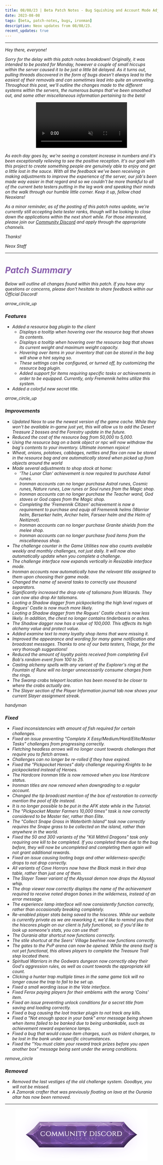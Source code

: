 ```yaml
---
title: 08/08/23 | Beta Patch Notes - Bug Squishing and Account Mode Adjustments
date: 2023-08-08
tags: [beta, patch-notes, bugs, ironman]
description: Neox updates from 08/08/23.
recent_updates: true
---
```


***
<em>Hey there, everyone!<em>

<em>Sorry for the delay with this patch notes breakdown! Originally, it was intended to be posted for Monday, however a couple of small hiccups within the server caused it to be just a little bit delayed. As it turns out, pulling threads discovered in the form of bugs doesn't always lead to the easiest of their removals and can sometimes lead into quite an unraveling. Throughout this post, we'll outline the changes made to the different systems within the servers, the numerous bumps that've been smoothed out, and some other miscellaneous information pertaining to the beta!</em>

<center><video autoplay loop muted><source src="/assets/img/updates/080823/bugfixing.mp4" type="video/mp4"></video></center>

 <em>As each day goes by, we're seeing a constant increase in numbers and it's been exceptionally relieving to see the positive reception. It's our goal with this project to create something people are genuinely able to enjoy and get a little lost in the sauce. With all the feedback we've been receiving in making adjustments to improve the experience of the server, our job's been made way easier in that regard and so we couldn't be more thankful to all of the current beta testers putting in the leg work and speaking their minds on the walk through our humble little corner. Keep it up, fellow chad Neoxians!</em>

<em>As a minor reminder, as of the posting of this patch notes update, we're currently still accepting beta tester ranks, though will be looking to close down the applications within the next short while. For those interested, please join our <a href="https://discord.gg/neoxps">Community Discord</a> and apply through the appropriate channels.</em>

<em>Thanks!</em>

<em>Neox Staff</em><br>

***

<h1 style="color:#885eac;">Patch Summary</h1>

<em>Below will outline all changes found within this patch. If you have any questions or concerns, please don't hesitate to share feedback within our Official Discord!</em>

<div class="spacer-large"></div>
<div class="changes-body">
    <div class="changes-body changes-row features">
        <div class="changes-row-header">
            <span class="icon">
                <span class="material-symbols-outlined">arrow_circle_up</span>
            </span>
            <h3>Features</h3>
        </div>
    </div>
</div>
<div class="spacer-small"></div>

- Added a resource bag plugin to the client
  - Displays a tooltip when hovering over the resource bag that shows its contents.
  - Displays a tooltip when hovering over the resource bag that shows its current weight and maximum weight capacity.
  - Hovering over items in your inventory that can be stored in the bag will show a hint saying so.
  - These settings can be configured, or turned off, by customizing the resource bag plugin.
  - Added support for items requiring specific tasks or achievements in order to be equipped. Currently, only Fremennik helms utilize this system.
- Added a colorful new secret title.

<div class="spacer-medium"></div>
<div class="changes-body">
    <div class="changes-body changes-row improvements">
        <div class="changes-row-header">
            <span class="icon">
                <span class="material-symbols-outlined">arrow_circle_up</span>
            </span>
            <h3>Improvements</h3>
        </div>
    </div>
</div>
<div class="spacer-small"></div>

- Updated Neox to use the newest version of the game cache. While they won't be available in-game just yet, this will allow us to add the Desert Treasure 2 bosses and the Forestry update in the future.
- Reduced the cost of the resource bag from 50,000 to 5,000.
- Using the resource bag on a bank object or npc will now withdraw the bag's contents to your inventory. Ultimate ironmen rejoice!
- Wheat, onions, potatoes, cabbages, nettles and flax can now be stored in the resource bag and are automatically stored when picked up from objects around the world
- Made several adjustments to shop stock at home:
  - 'The Lunar Clan' achievement is now required to purchase Astral runes.
  - Ironman accounts can no longer purchase Astral runes, Cosmic runes, Nature runes, Law runes or Soul runes from the Magic shop.
  - Ironman accounts can no longer purchase the Teacher wand, God staves or God capes from the Magic shop.
  - Completing the 'Fremennik Citizen' achievement is now a requirement to purchase and equip all Fremennik helms (Warrior helm, Berserker helm, Archer helm, Farseer helm and the Helm of Neitiznot).
  - Ironman accounts can no longer purchase Granite shields from the melee shop.
  - Ironman accounts can no longer purchase food items from the miscellaneous shop.
- The challenge counter in the Game Utilities now also counts available weekly and monthly challenges, not just daily. It will now also automatically update when you complete a challenge.
- The challenge interface now expands vertically in Resizable interface mode.
- Ironman accounts now automatically have the relevant title assigned to them upon choosing their game mode.
- Changed the name of several tasks to correctly use thousand separators.
- Significantly increased the drop rate of talismans from Wizards. They can now also drop Air talismans.
- Looting a Shadow dagger from pickpocketing the high level rogues at Rogues' Castle is now much more likely.
- Looting a Shadow dagger from the Rogues' Castle chest is now less likely. In addition, the chest no longer contains tinderboxes or ashes.
- The Shadow dagger now has a value of 100,000. This affects its high alchemy value and protect value.
- Added examine text to many loyalty shop items that were missing it.
- Improved the appearance and wording for many game notification and broadcast messages. Thanks to one of our beta testers, Triage, for the very thorough suggestions!
- Reduced the amount of loyalty points received from completing Evil Bob's random event from 100 to 25.
- Casting alchemy spells with any variant of the Explorer's ring at the Fountain of Rune will no longer unnecessarily consume charges from the rings.
- The Swamp crabs teleport location has been moved to be closer to where the crabs actually are.
- The Slayer section of the Player Information journal tab now shows your current Slayer assignment streak.

<div class="spacer-medium"></div>
<div class="changes-body">
    <div class="changes-body changes-row fixed">
        <div class="changes-row-header">
            <span class="icon">
                <span class="material-symbols-outlined">handyman</span>
            </span>
            <h3>Fixed</h3>
        </div>
    </div>
</div>
<div class="spacer-small"></div>

- Fixed inconsistencies with amount of fish required for certain challenges.
- Fixed an issue preventing "Complete X Easy/Medium/Hard/Elite/Master Tasks" challenges from progressing correctly.
- Fletching headless arrows will no longer count towards challenges that require you to fletch arrows.
- Challenges can no longer be re-rolled if they have expired.
- Fixed the "Pickpocket Heroes" daily challenge requiring Knights to be pickpocketed instead of Heroes.
- The Hardcore Ironman title is now removed when you lose Hardcore status.
- Ironman titles are now removed when downgrading to a regular account.
- Changed the tip broadcast mention of the box of restoration to correctly mention the pool of life instead.
- It is no longer possible to be put in the AFK state while in the Tutorial.
- The "Pickpocket Master Farmers 10,000 times" task is now correctly considered to be Master tier, rather than Elite.
- The "Collect Snape Grass in Waterbirth Island" task now correctly requires the Snape grass to be collected on the island, rather than anywhere in the world.
- Fixed the 50 and 300 variants of the "Kill Mithril Dragons" task only requiring one kill to be completed. If you completed these due to the bug before, they will now be uncompleted and completing them again will not grant additional rewards.
- Fixed an issue causing looting bags and other wilderness-specific drops to not drop correctly.
- All variants of Cave Horrors now have the Black mask in their drop table, rather than just one of them.
- The Slayer Tower variant of the Abyssal demon now drops the Abyssal whip.
- The drop viewer now correctly displays the name of the achievement required to receive noted dragon bones in the wilderness, instead of an error message.
- The experience lamp interface will now consistently function correctly, rather than occasionally breaking completely.
- Re-enabled player stats being saved to the hiscores. While our website is currently private as we are reworking it, we'd like to remind you that the hiscores plugin on our client is fully functional, so if you'd like to look up someone's stats, you can use that!
- The Ourania altar shortcut now functions correctly.
- The stile shortcut at the Seers' Village beehive now functions correctly.
- The gates to the PvP arena can now be opened. While the arena itself is not yet functional, this allows players to complete the Treasure Trail step located there.
- Spiritual Warriors in the Godwars dungeon now correctly obey their God's aggression rules, as well as count towards the appropriate kill count.
- Clicking a hunter trap multiple times in the same game tick will no longer cause the trap to fail to be set up.
- Fixed a small wording issue in the Vote interface.
- Fixed Ferox paying players for their emblems with the wrong 'Coins' item.
- Fixed an issue preventing unlock conditions for a secret title from saving and loading correctly.
- Fixed a bug causing the loot tracker plugin to not track any kills.
- Fixed a "Not enough space in your bank" error message being shown when items failed to be banked due to being unbankable, such as achievement reward experience lamps.
- Fixed a bug that would cause item charges, such as trident charges, to be lost in the bank under specific circumstances.
- Fixed the "You must claim your reward track prizes before you open another box" message being sent under the wrong conditions.

<div class="spacer-medium"></div>
<div class="changes-body">
    <div class="changes-body changes-row removed">
        <div class="changes-row-header">
            <span class="icon">
                <span class="material-symbols-outlined">remove_circle</span>
            </span>
            <h3>Removed</h3>
        </div>
    </div>
</div>
<div class="spacer-small"></div>

- Removed the last vestiges of the old challenge system. Goodbye, you will not be missed.
- A Zamorak crafter that was previously floating on lava at the Ourania altar has now been removed.

***

<div class="spacer-medium"></div>
<center><a href="https://discord.gg/wte39wtBDB"><img src="/assets/img/JoinDiscord.png"></a></center>